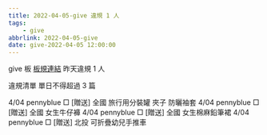 ```yaml
---
title: 2022-04-05-give 違規 1 人
tags:
    - give
abbrlink: 2022-04-05-give
date: give-2022-04-05 12:00:00
---
```

give 板 [板規連結](https://www.ptt.cc/bbs/give/M.1612495900.A.C32.html)
昨天違規 1 人
<!-- more -->

違規清單
單日不得超過 3 篇

4/04 pennyblue □ [贈送] 全國 旅行用分裝罐 夾子 防曬袖套
4/04 pennyblue □ [贈送] 全國 女生牛仔褲
4/04 pennyblue □ [贈送] 全國 女生棉麻鉛筆裙
4/04 pennyblue □ [贈送] 北投 可折疊幼兒手推車